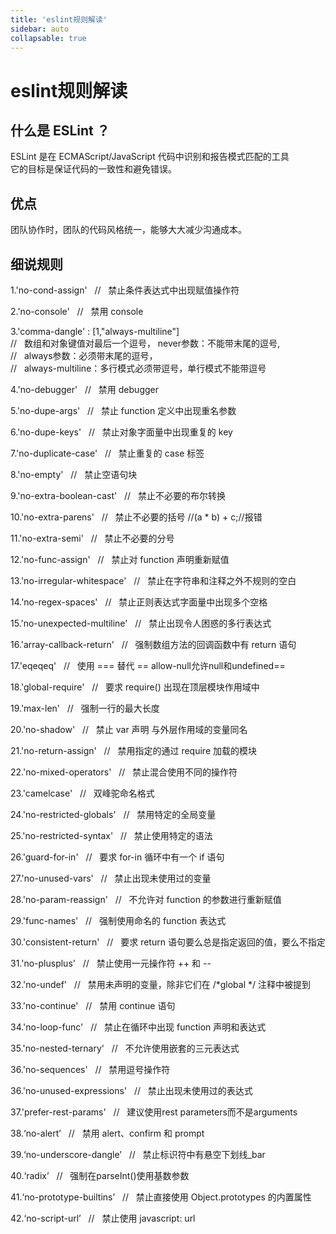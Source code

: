 ```yaml
---
title: 'eslint规则解读'
sidebar: auto
collapsable: true
---
```

# eslint规则解读

## 什么是 ESLint ？
  ESLint 是在 ECMAScript/JavaScript 代码中识别和报告模式匹配的工具<br/>
  它的目标是保证代码的一致性和避免错误。

## 优点
  团队协作时，团队的代码风格统一，能够大大减少沟通成本。

## 细说规则
  1.'no-cond-assign' &nbsp; // &nbsp; 禁止条件表达式中出现赋值操作符<br>

  2.'no-console' &nbsp; // &nbsp; 禁用 console<br>

  3.'comma-dangle' : [1,"always-multiline"] <br>
  // &nbsp; 数组和对象键值对最后一个逗号， never参数：不能带末尾的逗号, <br>
  // &nbsp; always参数：必须带末尾的逗号，<br>
  // &nbsp; always-multiline：多行模式必须带逗号，单行模式不能带逗号<br>

  4.'no-debugger' &nbsp; // &nbsp; 禁用 debugger<br>

  5.'no-dupe-args' &nbsp; // &nbsp; 禁止 function 定义中出现重名参数<br>

  6.'no-dupe-keys' &nbsp; // &nbsp; 禁止对象字面量中出现重复的 key<br>

  7.'no-duplicate-case' &nbsp; // &nbsp; 禁止重复的 case 标签<br>

  8.'no-empty' &nbsp; // &nbsp; 禁止空语句块

  9.'no-extra-boolean-cast' &nbsp; // &nbsp; 禁止不必要的布尔转换<br>

  10.'no-extra-parens' &nbsp; // &nbsp; 禁止不必要的括号 //(a * b) + c;//报错

  11.'no-extra-semi' &nbsp; // &nbsp; 禁止不必要的分号

  12.'no-func-assign' &nbsp; // &nbsp; 禁止对 function 声明重新赋值

  13.'no-irregular-whitespace' &nbsp; // &nbsp; 禁止在字符串和注释之外不规则的空白

  14.'no-regex-spaces' &nbsp; // &nbsp; 禁止正则表达式字面量中出现多个空格

  15.'no-unexpected-multiline' &nbsp; // &nbsp; 禁止出现令人困惑的多行表达式

  16.'array-callback-return' &nbsp; // &nbsp; 强制数组方法的回调函数中有 return 语句

  17.'eqeqeq' &nbsp; // &nbsp; 使用 === 替代 == allow-null允许null和undefined==

  18.'global-require'  &nbsp; // &nbsp; 要求 require() 出现在顶层模块作用域中

  19.'max-len'  &nbsp; // &nbsp; 强制一行的最大长度

  20.'no-shadow'  &nbsp; // &nbsp; 禁止 var 声明 与外层作用域的变量同名

  21.'no-return-assign'  &nbsp; // &nbsp; 禁用指定的通过 require 加载的模块

  22.'no-mixed-operators'  &nbsp; // &nbsp; 禁止混合使用不同的操作符

  23.'camelcase'  &nbsp; // &nbsp; 双峰驼命名格式

  24.'no-restricted-globals'  &nbsp; // &nbsp; 禁用特定的全局变量

  25.'no-restricted-syntax'  &nbsp; // &nbsp; 禁止使用特定的语法

  26.'guard-for-in'  &nbsp; // &nbsp; 要求 for-in 循环中有一个 if 语句

  27.'no-unused-vars'   &nbsp; // &nbsp; 禁止出现未使用过的变量

  28.'no-param-reassign'   &nbsp; // &nbsp; 不允许对 function 的参数进行重新赋值

  29.'func-names' &nbsp; // &nbsp; 强制使用命名的 function 表达式

  30.'consistent-return' &nbsp; // &nbsp; 要求 return 语句要么总是指定返回的值，要么不指定

  31.'no-plusplus' &nbsp; // &nbsp; 禁止使用一元操作符 ++ 和 --

  32.'no-undef' &nbsp; // &nbsp; 禁用未声明的变量，除非它们在 /*global */ 注释中被提到

  33.'no-continue' &nbsp; // &nbsp; 禁用 continue 语句

  34.'no-loop-func' &nbsp; // &nbsp; 禁止在循环中出现 function 声明和表达式

  35.'no-nested-ternary' &nbsp; // &nbsp; 不允许使用嵌套的三元表达式

  36.'no-sequences' &nbsp; // &nbsp; 禁用逗号操作符

  36.'no-unused-expressions'  &nbsp; // &nbsp; 禁止出现未使用过的表达式

  37.'prefer-rest-params'   &nbsp; // &nbsp; 建议使用rest parameters而不是arguments

  38.‘no-alert’   &nbsp; // &nbsp; 禁用 alert、confirm 和 prompt

  39.‘no-underscore-dangle’   &nbsp; // &nbsp; 禁止标识符中有悬空下划线_bar

  40.‘radix’   &nbsp; // &nbsp; 强制在parseInt()使用基数参数

  41.‘no-prototype-builtins’  &nbsp; // &nbsp; 禁止直接使用 Object.prototypes 的内置属性

  42.‘no-script-url’  &nbsp; // &nbsp; 禁止使用 javascript: url




